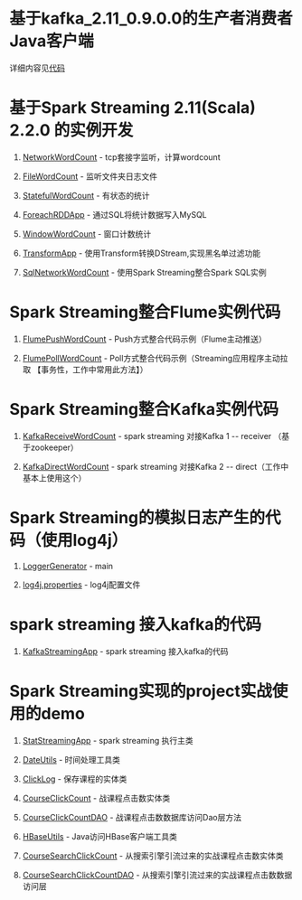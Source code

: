# 基于kafka_2.11_0.9.0.0的生产者消费者 Java客户端

详细内容见[代码](https://github.com/wangjiqing/sparktrain/tree/master/src/main/java/com/sakura/spark/kafka)

# 基于Spark Streaming 2.11(Scala) 2.2.0 的实例开发

1. [NetworkWordCount](https://github.com/wangjiqing/sparktrain/blob/master/src/main/scala/com/sakura/spark/app/NetworkWordCount.scala) - tcp套接字监听，计算wordcount

2. [FileWordCount](https://github.com/wangjiqing/sparktrain/blob/master/src/main/scala/com/sakura/spark/app/FileWordCount.scala) - 监听文件夹日志文件
    
3. [StatefulWordCount](https://github.com/wangjiqing/sparktrain/blob/master/src/main/scala/com/sakura/spark/app/StatefulWordCount.scala) - 有状态的统计
    
4. [ForeachRDDApp](https://github.com/wangjiqing/sparktrain/blob/master/src/main/scala/com/sakura/spark/app/ForeachRDDApp.scala) - 通过SQL将统计数据写入MySQL
    
5. [WindowWordCount](https://github.com/wangjiqing/sparktrain/blob/master/src/main/scala/com/sakura/spark/app/WindowWordCount.scala) - 窗口计数统计
    
6. [TransformApp](https://github.com/wangjiqing/sparktrain/blob/master/src/main/scala/com/sakura/spark/app/TransformApp.scala) - 使用Transform转换DStream,实现黑名单过滤功能
    
7. [SqlNetworkWordCount](https://github.com/wangjiqing/sparktrain/blob/master/src/main/scala/com/sakura/spark/app/SqlNetworkWordCount.scala) - 使用Spark Streaming整合Spark SQL实例
    
# Spark Streaming整合Flume实例代码

1. [FlumePushWordCount](https://github.com/wangjiqing/sparktrain/blob/master/src/main/scala/com/sakura/spark/flume/FlumePushWordCount.scala) - Push方式整合代码示例（Flume主动推送）
    
2. [FlumePollWordCount](https://github.com/wangjiqing/sparktrain/blob/master/src/main/scala/com/sakura/spark/flume/FlumePollWordCount.scala) - Poll方式整合代码示例（Streaming应用程序主动拉取 【事务性，工作中常用此方法】）
    
# Spark Streaming整合Kafka实例代码

1. [KafkaReceiveWordCount](https://github.com/wangjiqing/sparktrain/blob/master/src/main/scala/com/sakura/spark/kafka/KafkaReceiverWordCount.scala) - spark streaming 对接Kafka 1 -- receiver （基于zookeeper）
    
2. [KafkaDirectWordCount](https://github.com/wangjiqing/sparktrain/blob/master/src/main/scala/com/sakura/spark/kafka/KafkaDirectWordCount.scala) - spark streaming 对接Kafka 2 -- direct（工作中基本上使用这个）

# Spark Streaming的模拟日志产生的代码（使用log4j）

1. [LoggerGenerator](https://github.com/wangjiqing/sparktrain/blob/master/src/test/java/LoggerGenerator.java) - main

2. [log4j.properties](https://github.com/wangjiqing/sparktrain/blob/master/src/test/resources/log4j.properties) - log4j配置文件

# spark streaming 接入kafka的代码

1. [KafkaStreamingApp](https://github.com/wangjiqing/sparktrain/blob/master/src/main/scala/com/sakura/spark/streamingkafka/KafkaStreamingApp.scala) - spark streaming 接入kafka的代码

# Spark Streaming实现的project实战使用的demo

1. [StatStreamingApp](https://github.com/wangjiqing/sparktrain/blob/master/src/main/scala/com/sakura/spark/project/spark/StatStreamingApp.scala) - spark streaming 执行主类

2. [DateUtils](https://github.com/wangjiqing/sparktrain/blob/master/src/main/scala/com/sakura/spark/project/utils/DateUtils.scala) - 时间处理工具类

3. [ClickLog](https://github.com/wangjiqing/sparktrain/blob/master/src/main/scala/com/sakura/spark/project/domain/ClickLog.scala) - 保存课程的实体类

4. [CourseClickCount](https://github.com/wangjiqing/sparktrain/blob/master/src/main/scala/com/sakura/spark/project/domain/CourseClickCount.scala) - 战课程点击数实体类

5. [CourseClickCountDAO](https://github.com/wangjiqing/sparktrain/blob/master/src/main/scala/com/sakura/spark/project/dao/CourseClickCountDAO.scala) - 战课程点击数数据库访问Dao层方法

6. [HBaseUtils](https://github.com/wangjiqing/sparktrain/blob/master/src/main/java/com/sakura/spark/kafka/project/utils/HBaseUtils.java) - Java访问HBase客户端工具类

7. [CourseSearchClickCount](https://github.com/wangjiqing/sparktrain/blob/master/src/main/scala/com/sakura/spark/project/domain/CourseSearchClickCount.scala) - 从搜索引擎引流过来的实战课程点击数实体类

8. [CourseSearchClickCountDAO](https://github.com/wangjiqing/sparktrain/blob/master/src/main/scala/com/sakura/spark/project/dao/CourseSearchClickCountDAO.scala) - 从搜索引擎引流过来的实战课程点击数数据访问层